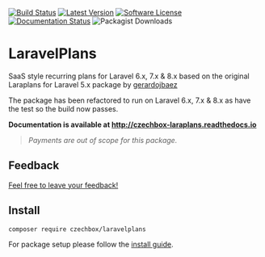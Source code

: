 [![Build Status](https://img.shields.io/travis/czechbox/laravelplans.svg?style=flat-square)](https://travis-ci.org/czechbox/laravelplans)
[![Latest Version](https://img.shields.io/github/release/czechbox/laravelplans.svg?style=flat-square)](https://github.com/czechbox/laravelplans/releases)
[![Software License](https://img.shields.io/badge/license-MIT-brightgreen.svg?style=flat-square)](LICENSE)
[![Documentation Status](https://readthedocs.org/projects/czechbox-laraplans/badge/?version=latest)](https://czechbox-laraplans.readthedocs.io/en/latest/?badge=latest)
![Packagist Downloads](https://img.shields.io/packagist/dt/czechbox/laravelplans)


# LaravelPlans

SaaS style recurring plans for Laravel 6.x, 7.x & 8.x based on the original Laraplans for Laravel 5.x package by [gerardojbaez](https://github.com/gerardojbaez/laraplans)

The package has been refactored to run on Laravel 6.x, 7.x & 8.x as have the test so the build now passes.

**Documentation is available at http://czechbox-laraplans.readthedocs.io**

> *Payments are out of scope for this package.*

## Feedback

[Feel free to leave your feedback!](https://github.com/czechbox/laraplans/issues)

## Install

``` bash
composer require czechbox/laravelplans
```

For package setup please follow the [install guide](http://czechbox-laraplans.readthedocs.io/en/latest/install.html).
